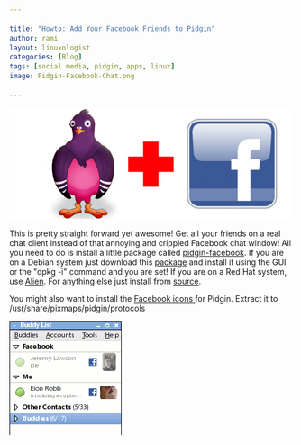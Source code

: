 ```yaml
---

title: "Howto: Add Your Facebook Friends to Pidgin"
author: rami
layout: linuxologist 
categories: [Blog]
tags: [social media, pidgin, apps, linux]
image: Pidgin-Facebook-Chat.png

---
```


![Pidgin-Facebook-Chat](/assets/images/content/blog/Pidgin-Facebook-Chat.png)

This is pretty straight forward yet awesome! Get all your friends on a real chat client instead of that annoying and crippled Facebook chat window! All you need to do is install a little package called [pidgin-facebook](http://code.google.com/p/pidgin-facebookchat/). If you are on a Debian system just download this [package](http://pidgin-facebookchat.googlecode.com/files/pidgin-facebookchat-1.60.deb) and install it using the GUI or the "dpkg -i" command and you are set! If you are on a Red Hat system, use [Alien](http://kitenet.net/~joey/code/alien/). For anything else just install from [source](http://pidgin-facebookchat.googlecode.com/files/pidgin-facebookchat-1.60.tar.bz2).

You might also want to install the [Facebook icons ](http://pidgin-facebookchat.googlecode.com/files/pidgin-facebookchat-1.60.tar.bz2)for Pidgin. Extract it to /usr/share/pixmaps/pidgin/protocols 

![facebook_buddy_list](/assets/images/content/blog/facebook-buddy-list.png)
